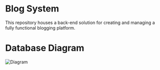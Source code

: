 # Blog System
This repository houses a back-end solution for creating and managing a fully functional blogging platform.

# Database Diagram
![Diagram](https://uploaddeimagens.com.br/images/004/493/234/full/diagram.drawio.png?1685769499)

